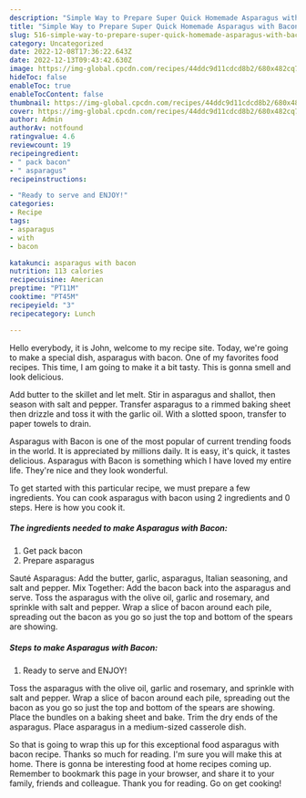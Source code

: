 ```yaml
---
description: "Simple Way to Prepare Super Quick Homemade Asparagus with Bacon"
title: "Simple Way to Prepare Super Quick Homemade Asparagus with Bacon"
slug: 516-simple-way-to-prepare-super-quick-homemade-asparagus-with-bacon
category: Uncategorized
date: 2022-12-08T17:36:22.643Z
date: 2022-12-13T09:43:42.630Z
image: https://img-global.cpcdn.com/recipes/44ddc9d11cdcd8b2/680x482cq70/asparagus-with-bacon-recipe-main-photo.jpg
hideToc: false
enableToc: true
enableTocContent: false
thumbnail: https://img-global.cpcdn.com/recipes/44ddc9d11cdcd8b2/680x482cq70/asparagus-with-bacon-recipe-main-photo.jpg
cover: https://img-global.cpcdn.com/recipes/44ddc9d11cdcd8b2/680x482cq70/asparagus-with-bacon-recipe-main-photo.jpg
author: Admin
authorAv: notfound
ratingvalue: 4.6
reviewcount: 19
recipeingredient:
- " pack bacon"
- " asparagus"
recipeinstructions:

- "Ready to serve and ENJOY!"
categories:
- Recipe
tags:
- asparagus
- with
- bacon

katakunci: asparagus with bacon 
nutrition: 113 calories
recipecuisine: American
preptime: "PT11M"
cooktime: "PT45M"
recipeyield: "3"
recipecategory: Lunch

---
```



Hello everybody, it is John, welcome to my recipe site. Today, we're going to make a special dish, asparagus with bacon. One of my favorites food recipes. This time, I am going to make it a bit tasty. This is gonna smell and look delicious.

Add butter to the skillet and let melt. Stir in asparagus and shallot, then season with salt and pepper. Transfer asparagus to a rimmed baking sheet then drizzle and toss it with the garlic oil. With a slotted spoon, transfer to paper towels to drain.

Asparagus with Bacon is one of the most popular of current trending foods in the world. It is appreciated by millions daily. It is easy, it's quick, it tastes delicious. Asparagus with Bacon is something which I have loved my entire life. They're nice and they look wonderful.


To get started with this particular recipe, we must prepare a few ingredients. You can cook asparagus with bacon using 2 ingredients and 0 steps. Here is how you cook it.

<!--inarticleads1-->

##### The ingredients needed to make Asparagus with Bacon:

1. Get  pack bacon
1. Prepare  asparagus


Sauté Asparagus: Add the butter, garlic, asparagus, Italian seasoning, and salt and pepper. Mix Together: Add the bacon back into the asparagus and serve. Toss the asparagus with the olive oil, garlic and rosemary, and sprinkle with salt and pepper. Wrap a slice of bacon around each pile, spreading out the bacon as you go so just the top and bottom of the spears are showing. 

<!--inarticleads2-->

##### Steps to make Asparagus with Bacon:


1. Ready to serve and ENJOY!

Toss the asparagus with the olive oil, garlic and rosemary, and sprinkle with salt and pepper. Wrap a slice of bacon around each pile, spreading out the bacon as you go so just the top and bottom of the spears are showing. Place the bundles on a baking sheet and bake. Trim the dry ends of the asparagus. Place asparagus in a medium-sized casserole dish. 

So that is going to wrap this up for this exceptional food asparagus with bacon recipe. Thanks so much for reading. I'm sure you will make this at home. There is gonna be interesting food at home recipes coming up. Remember to bookmark this page in your browser, and share it to your family, friends and colleague. Thank you for reading. Go on get cooking!
